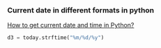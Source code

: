 ### Current date in different formats in python 


[How to get current date and time in Python?](https://www.programiz.com/python-programming/datetime/current-datetime)


 

```python
d3 = today.strftime("%m/%d/%y")
```
